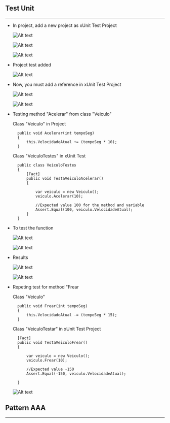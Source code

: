 <h2> Test Unit </h2>
<hr>

- <p> In project, add a new project as xUnit Test Project </p>
	
    ![Alt text](image-1.png)

    ![Alt text](image-2.png)

    ![Alt text](image-3.png)


- <p> Project test added </p>

    ![Alt text](image-4.png)


- <p> Now, you must add a reference in xUnit Test Project </p>

    ![Alt text](image-5.png)

    ![Alt text](image-6.png)


- <p> Testing method "Acelerar" from class "Veiculo" </p>

    Class "Veiculo" in Project
    
        public void Acelerar(int tempoSeg)
        {
            this.VelocidadeAtual += (tempoSeg * 10);
        }

    Class "VeiculoTestes" in xUnit Test

        public class VeiculoTestes
        {
            [Fact]
            public void TestaVeiculoAcelerar()
            {

                var veiculo = new Veiculo();
                veiculo.Acelerar(10);

                //Expected value 100 for the method and variable
                Assert.Equal(100, veiculo.VelocidadeAtual);
            }
        }


- <p> To test the function </p>

    ![Alt text](image-7.png)

    ![Alt text](image-8.png)


- <p> Results </p>

    ![Alt text](image-9.png)

    ![Alt text](image-10.png)


- <p> Repeting test for method "Frear </p>

    Class "Veiculo"
        
        public void Frear(int tempoSeg)
        {
            this.VelocidadeAtual -= (tempoSeg * 15);
        }
        
    Class "VeiculoTestar" in xUnit Test Project

        [Fact]
        public void TestaVeiculoFrear()
        {

            var veiculo = new Veiculo();
            veiculo.Frear(10);

            //Expected value -150
            Assert.Equal(-150, veiculo.VelocidadeAtual);

        }

    
    ![Alt text](image-11.png)


<h2> Pattern AAA </h2>
<hr>


